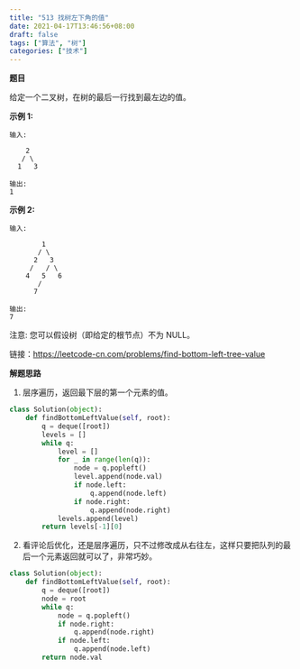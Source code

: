 ```yaml
---
title: "513 找树左下角的值"
date: 2021-04-17T13:46:56+08:00
draft: false
tags: ["算法", "树"]
categories: ["技术"]
---
```


**题目**

给定一个二叉树，在树的最后一行找到最左边的值。

**示例 1:**
```
输入:

    2
   / \
  1   3

输出:
1
```

**示例 2:**

```
输入:

        1
       / \
      2   3
     /   / \
    4   5   6
       /
      7

输出:
7
```

注意: 您可以假设树（即给定的根节点）不为 NULL。

链接：https://leetcode-cn.com/problems/find-bottom-left-tree-value


**解题思路**

1. 层序遍历，返回最下层的第一个元素的值。

```python
class Solution(object):
    def findBottomLeftValue(self, root):
        q = deque([root])
        levels = []
        while q:
            level = []
            for _ in range(len(q)):
                node = q.popleft()
                level.append(node.val)
                if node.left:
                    q.append(node.left)
                if node.right:
                    q.append(node.right)
            levels.append(level)
        return levels[-1][0]
```

2. 看评论后优化，还是层序遍历，只不过修改成从右往左，这样只要把队列的最后一个元素返回就可以了，非常巧妙。

```python
class Solution(object):
    def findBottomLeftValue(self, root):
        q = deque([root])
        node = root
        while q:
            node = q.popleft()
            if node.right:
                q.append(node.right)
            if node.left:
                q.append(node.left)
        return node.val
```
